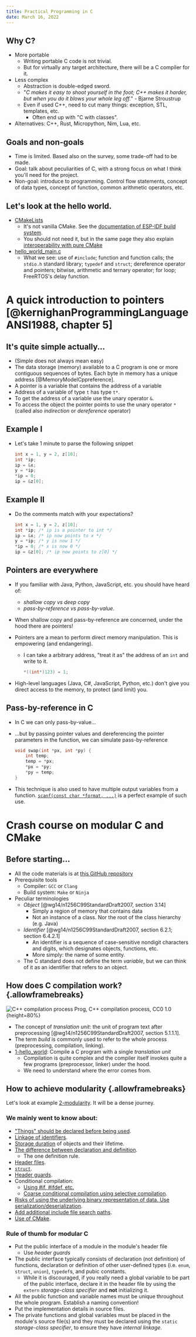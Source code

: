```yaml
---
title: Practical Programming in C
date: March 16, 2022
---
```


## Why C?

* More portable
    * Writing portable C code is not trivial.
    * But for virtually any target architecture, there will be a C compiler for it.
* Less complex
    * Abstraction is double-edged sword.
    * "*C makes it easy to shoot yourself in the foot; C++ makes it harder, but when you do it blows your whole leg off.*" - Bjarne Stroustrup
    * Even if used C++, need to cut many things: exception, STL, templates, etc.
        * Often end up with "C with classes".
* Alternatives: C++, Rust, Micropython, Nim, Lua, etc.

## Goals and non-goals

* Time is limited. Based also on the survey, some trade-off had to be made.
* Goal: talk about peculiarities of C, with a strong focus on what I think you'll need for the project.
* Non-goal: introduce to programming. Control flow statements, concept of data types, concept of function, common arithmetic operators, etc.

## Let's look at the hello world.

* [CMakeLists](https://github.com/chenlijun99/unibz-76088A-materials/blob/c07026b1bf29bff9bcb07653d893ab20bb4ec507/1-hello_world/CMakeLists.txt)
    * It's not vanilla CMake. See the [documentation of ESP-IDF build system](https://docs.espressif.com/projects/esp-idf/en/v4.4/esp32c3/api-guides/build-system.html#).
    * You should not need it, but in the same page they also explain [interoperability with pure CMake](https://docs.espressif.com/projects/esp-idf/en/v4.4/esp32c3/api-guides/build-system.html#writing-pure-cmake-components)
* [hello_world_main.c](https://github.com/chenlijun99/unibz-76088A-materials/blob/c07026b1bf29bff9bcb07653d893ab20bb4ec507/1-hello_world/main/hello_world_main.c)
    * What we see: use of `#include`; function and function calls; the `stdio.h` standard library; `typedef` and `struct`; dereference operator and pointers; bitwise, arithmetic and ternary operator; for loop; FreeRTOS's delay function.

# A quick introduction to pointers [@kernighanProgrammingLanguageANSI1988, chapter 5]

## It's quite simple actually...

* (Simple does not always mean easy)
* The data storage (memory) available to a C program is one or more contiguous sequences of bytes. Each byte in memory has a unique address [@MemoryModelCppreference].
* A pointer is a variable that contains the address of a variable
* Address of a variable of type `t` has type `t*`.
* To get the address of a variable use the unary operator `&`.
* To access the object the pointer points to use the unary operator `*` (called also *indirection* or *dereference* operator)

## Example I

* Let's take 1 minute to parse the following snippet

    ```c
    int x = 1, y = 2, z[10];
    int *ip; 
    ip = &x; 
    y = *ip; 
    *ip = 0; 
    ip = &z[0]; 
    ```

## Example II

* Do the comments match with your expectations?

    ```c
    int x = 1, y = 2, z[10];
    int *ip; /* ip is a pointer to int */
    ip = &x; /* ip now points to x */
    y = *ip; /* y is now 1 */
    *ip = 0; /* x is now 0 */
    ip = &z[0]; /* ip now points to z[0] */
    ```

## Pointers are everywhere

* If you familiar with Java, Python, JavaScript, etc. you should have heard of:
    * *shallow copy vs deep copy*
    * *pass-by-reference vs pass-by-value*. 
* When shallow copy and pass-by-reference are concerned, under the hood there are pointers!
* Pointers are a mean to perform direct memory manipulation. This is empowering (and endangering).
    *  I can take a arbitrary address, "treat it as" the address of an `int` and write to it.

        ```c
        *((int*)123) = 1;
        ```

* High-level languages (Java, C#, JavaScript, Python, etc.) don't give you direct access to the memory, to protect (and limit) you.

## Pass-by-reference in C

* In C we can only pass-by-value...
* ...but by passing pointer values and dereferencing the pointer parameters in the function, we can simulate pass-by-reference

    ```c
    void swap(int *px, int *py) {
        int temp;
        temp = *px;
        *px = *py;
        *py = temp;
    }
    ```

* This technique is also used to have multiple output variables from a function. [`scanf(const char *format, ...)`](https://en.cppreference.com/w/c/io/fscanf) is a perfect example of such use.

# Crash course on modular C and CMake

## Before starting...

* All the code materials is at [this GitHub repository](https://github.com/chenlijun99/unibz-76088A-materials)
* Prerequisite tools
    * Compiler: `GCC` or `Clang`
    * Build system: `Make` or `Ninja`
* Peculiar terminologies
    * *Object* [@wg14/n1256C99StandardDraft2007, section 3.14]
        * Simply a region of memory that contains data
        * Not an instance of a class. Nor the root of the class hierarchy (e.g. Java)
    * *Identifier* [@wg14/n1256C99StandardDraft2007, section 6.2.1; section 6.4.2.1]
        * An identifier is a sequence of case-sensitive nondigit characters and digits, which designates objects, functions, etc.
        * More simply: the name of some entity.
    * The C standard does not define the term *variable*, but we can think of it as an identifier that refers to an object.

## How does C compilation work? {.allowframebreaks}

![C++ compilation process [Prog](https://commons.wikimedia.org/wiki/User:Prog), [C++ compilation process](https://commons.wikimedia.org/wiki/File:C++_compilation_process.svg), [CC0 1.0](https://creativecommons.org/publicdomain/zero/1.0/legalcode)
](assets/C++_compilation_process.svg){height=80%}

* The concept of *translation unit*: the unit of program text after preprocessing [@wg14/n1256C99StandardDraft2007, section 5.1.1.1].
* The term *build* is commonly used to refer to the whole process (preprocessing, compilation, linking).
* [1-hello_world](https://github.com/chenlijun99/unibz-76088A-materials/tree/main/2-basics/1-hello_world): Compile a C program with a single *translation unit* 
    * Compilation is quite complex and the compiler itself invokes quite a few programs (preprocessor, linker) under the hood.
    * We need to understand where the error comes from.

## How to achieve modularity {.allowframebreaks}

Let's look at example [2-modularity](https://github.com/chenlijun99/unibz-76088A-materials/tree/main/2-basics/2-modularity). It will be a dense journey.

### We mainly went to know about:

* ["Things" should be declared before being used](https://github.com/chenlijun99/unibz-76088A-materials/tree/main/2-basics/2-modularity/1-base/README.md#1).
* [Linkage of identifiers](https://github.com/chenlijun99/unibz-76088A-materials/tree/main/2-basics/2-modularity/1-base/README.md#3).
* [Storage duration](https://github.com/chenlijun99/unibz-76088A-materials/tree/main/2-basics/2-modularity/1-base/README.md#4) of objects and their lifetime.
* [The difference between declaration and definition](https://github.com/chenlijun99/unibz-76088A-materials/tree/main/2-basics/2-modularity/1-base/README.md#4).
    * The one definition rule.
* [Header files](https://github.com/chenlijun99/unibz-76088A-materials/tree/main/2-basics/2-modularity/2-header_file/README.md#1).
* [`struct`](https://github.com/chenlijun99/unibz-76088A-materials/tree/main/2-basics/2-modularity/2-header_file/README.md#2).
* [Header guards](https://github.com/chenlijun99/unibz-76088A-materials/tree/main/2-basics/2-modularity/2-header_file/README.md#3).
* Conditional compilation:
    * [Using #if, #ifdef, etc.](https://github.com/chenlijun99/unibz-76088A-materials/tree/main/2-basics/2-modularity/2-header_file/README.md#4)
    * [Coarse conditional compilation using selective compilation](https://github.com/chenlijun99/unibz-76088A-materials/tree/main/2-basics/2-modularity/2-header_file/README.md#5).
* [Risks of using the underlying binary representation of data. Use serialization/deserialization](https://github.com/chenlijun99/unibz-76088A-materials/tree/main/2-basics/2-modularity/2-header_file/README.md#4).
* [Add additional include file search paths](https://github.com/chenlijun99/unibz-76088A-materials/tree/main/2-basics/2-modularity/2-header_file/README.md#6).
* [Use of CMake](https://github.com/chenlijun99/unibz-76088A-materials/tree/main/2-basics/2-modularity/3-cmake/README.md).

### Rule of thumb for modular C

* Put the public interface of a module in the module's header file
    * Use *header guards*
* The public interface typically consists of declaration (not definition) of functions, declaration or definition of other user-defined types (i.e. `enum`, `struct`, `union`), `typedef`s, and pubic constants.
    * While it is discouraged, if you really need a global variable to be part of the public interface, declare it in the header file by using the `extern` *storage-class specifier* and **not** initializing it.
* All the public function and variable names must be unique throughout the whole program. Establish a naming convention!
* Put the implementation details in source files.
* The private functions and global variables must be placed in the module's source file(s) and they must be declared using the `static` *storage-class specifier*, to ensure they have *internal linkage*.

